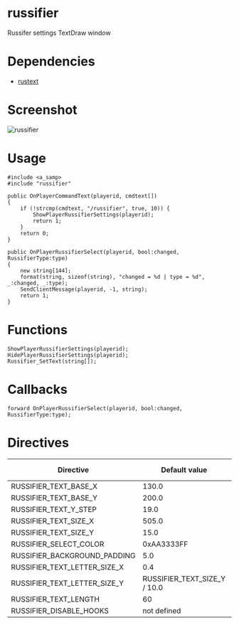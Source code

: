# russifier
Russifer settings TextDraw window

# Dependencies
- [rustext](https://github.com/ziggi/rustext)

# Screenshot

![russifier](https://user-images.githubusercontent.com/1020099/42131621-c1bde476-7d0e-11e8-821c-595a6a7a5f32.png)

# Usage

```Pawn
#include <a_samp>
#include "russifier"

public OnPlayerCommandText(playerid, cmdtext[])
{
	if (!strcmp(cmdtext, "/russifier", true, 10)) {
		ShowPlayerRussifierSettings(playerid);
		return 1;
	}
	return 0;
}

public OnPlayerRussifierSelect(playerid, bool:changed, RussifierType:type)
{
	new string[144];
	format(string, sizeof(string), "changed = %d | type = %d", _:changed, _:type);
	SendClientMessage(playerid, -1, string);
	return 1;
}
```

# Functions

```Pawn
ShowPlayerRussifierSettings(playerid);
HidePlayerRussifierSettings(playerid);
Russifier_SetText(string[]);
```

# Callbacks

```Pawn
forward OnPlayerRussifierSelect(playerid, bool:changed, RussifierType:type);
```

# Directives

Directive | Default value | Can be redefined
----------|---------------|-----------------
RUSSIFIER_TEXT_BASE_X | 130.0 | yes
RUSSIFIER_TEXT_BASE_Y | 200.0 | yes
RUSSIFIER_TEXT_Y_STEP | 19.0 | yes
RUSSIFIER_TEXT_SIZE_X | 505.0 | yes
RUSSIFIER_TEXT_SIZE_Y | 15.0 | yes
RUSSIFIER_SELECT_COLOR | 0xAA3333FF | yes
RUSSIFIER_BACKGROUND_PADDING | 5.0 | yes
RUSSIFIER_TEXT_LETTER_SIZE_X | 0.4 | yes
RUSSIFIER_TEXT_LETTER_SIZE_Y | RUSSIFIER_TEXT_SIZE_Y / 10.0 | yes
RUSSIFIER_TEXT_LENGTH | 60 | yes
RUSSIFIER_DISABLE_HOOKS | not defined | yes
